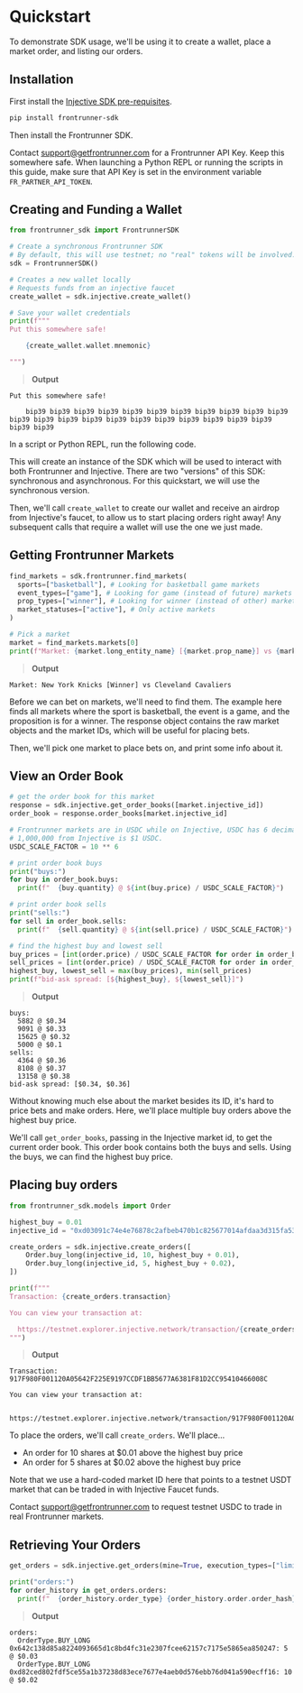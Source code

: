 # Quickstart

To demonstrate SDK usage, we'll be using it to create a wallet, place a market order, and listing our orders.

## Installation

First install the [Injective SDK pre-requisites][injective-sdk-prereqs].

[injective-sdk-prereqs]: https://github.com/InjectiveLabs/sdk-python#dependencies

```sh
pip install frontrunner-sdk
```

Then install the Frontrunner SDK.

Contact [support@getfrontrunner.com][support] for a Frontrunner API Key. Keep this somewhere safe. When launching a Python REPL or running the scripts in this guide, make sure that API Key is set in the environment variable `FR_PARTNER_API_TOKEN`.

[support]: mailto:support@getfrontrunner.com

## Creating and Funding a Wallet

```python
from frontrunner_sdk import FrontrunnerSDK

# Create a synchronous Frontrunner SDK
# By default, this will use testnet; no "real" tokens will be involved.
sdk = FrontrunnerSDK()

# Creates a new wallet locally
# Requests funds from an injective faucet
create_wallet = sdk.injective.create_wallet()

# Save your wallet credentials
print(f"""
Put this somewhere safe!

    {create_wallet.wallet.mnemonic}

""")
```

> **Output**

```text
Put this somewhere safe!

    bip39 bip39 bip39 bip39 bip39 bip39 bip39 bip39 bip39 bip39 bip39 bip39 bip39 bip39 bip39 bip39 bip39 bip39 bip39 bip39 bip39 bip39 bip39 bip39
```

In a script or Python REPL, run the following code.

This will create an instance of the SDK which will be used to interact with both Frontrunner and Injective. There are two "versions" of this SDK: synchronous and asynchronous. For this quickstart, we will use the synchronous version.

Then, we'll call `create_wallet` to create our wallet and receive an airdrop from Injective's faucet, to allow us to start placing orders right away! Any subsequent calls that require a wallet will use the one we just made.

## Getting Frontrunner Markets

```python
find_markets = sdk.frontrunner.find_markets(
  sports=["basketball"], # Looking for basketball game markets
  event_types=["game"], # Looking for game (instead of future) markets
  prop_types=["winner"], # Looking for winner (instead of other) markets
  market_statuses=["active"], # Only active markets
)

# Pick a market
market = find_markets.markets[0]
print(f"Market: {market.long_entity_name} [{market.prop_name}] vs {market.short_entity_name}")
```

> **Output**

```text
Market: New York Knicks [Winner] vs Cleveland Cavaliers
```

Before we can bet on markets, we'll need to find them. The example here finds all markets where the sport is basketball, the event is a game, and the proposition is for a winner. The response object contains the raw market objects and the market IDs, which will be useful for placing bets.

Then, we'll pick one market to place bets on, and print some info about it.

## View an Order Book

```python
# get the order book for this market
response = sdk.injective.get_order_books([market.injective_id])
order_book = response.order_books[market.injective_id]

# Frontrunner markets are in USDC while on Injective, USDC has 6 decimals.
# 1,000,000 from Injective is $1 USDC.
USDC_SCALE_FACTOR = 10 ** 6

# print order book buys
print("buys:")
for buy in order_book.buys:
  print(f"  {buy.quantity} @ ${int(buy.price) / USDC_SCALE_FACTOR}")

# print order book sells
print("sells:")
for sell in order_book.sells:
  print(f"  {sell.quantity} @ ${int(sell.price) / USDC_SCALE_FACTOR}")

# find the highest buy and lowest sell
buy_prices = [int(order.price) / USDC_SCALE_FACTOR for order in order_book.buys]
sell_prices = [int(order.price) / USDC_SCALE_FACTOR for order in order_book.sells]
highest_buy, lowest_sell = max(buy_prices), min(sell_prices)
print(f"bid-ask spread: [${highest_buy}, ${lowest_sell}]")
```

> **Output**

```text
buys:
  5882 @ $0.34
  9091 @ $0.33
  15625 @ $0.32
  5000 @ $0.1
sells:
  4364 @ $0.36
  8108 @ $0.37
  13158 @ $0.38
bid-ask spread: [$0.34, $0.36]
```

Without knowing much else about the market besides its ID, it's hard to price bets and make orders. Here, we'll place multiple buy orders above the highest buy price.

We'll call `get_order_books`, passing in the Injective market id, to get the current order book. This order book contains both the buys and sells. Using the buys, we can find the highest buy price.

## Placing buy orders

```python
from frontrunner_sdk.models import Order

highest_buy = 0.01
injective_id = "0xd03091c74e4e76878c2afbeb470b1c825677014afdaa3d315fa534884d2d90e1"

create_orders = sdk.injective.create_orders([
    Order.buy_long(injective_id, 10, highest_buy + 0.01),
    Order.buy_long(injective_id, 5, highest_buy + 0.02),
])

print(f"""
Transaction: {create_orders.transaction}

You can view your transaction at:

  https://testnet.explorer.injective.network/transaction/{create_orders.transaction}
""")
```

> **Output**

```text
Transaction: 917F980F001120A05642F225E9197CCDF1BB5677A6381F81D2CC95410466008C

You can view your transaction at:

  https://testnet.explorer.injective.network/transaction/917F980F001120A05642F225E9197CCDF1BB5677A6381F81D2CC95410466008C
```

To place the orders, we'll call `create_orders`. We'll place...

* An order for 10 shares at $0.01 above the highest buy price
* An order for 5 shares at $0.02 above the highest buy price

Note that we use a hard-coded market ID here that points to a testnet USDT market that can be traded in with Injective Faucet funds.

Contact [support@getfrontrunner.com][support] to request testnet USDC to trade in real Frontrunner markets.

## Retrieving Your Orders

```python
get_orders = sdk.injective.get_orders(mine=True, execution_types=["limit"])

print("orders:")
for order_history in get_orders.orders:
  print(f"  {order_history.order_type} {order_history.order.order_hash}: {order_history.order.quantity} @ ${int(order_history.order.price) / USDC_SCALE_FACTOR}")
```

> **Output**

```text
orders:
  OrderType.BUY_LONG 0x642c138d85a8224093665d1c8bd4fc31e2307fcee62157c7175e5865ea850247: 5 @ $0.03
  OrderType.BUY_LONG 0xd82ced802fdf5ce55a1b37238d83ece7677e4aeb0d576ebb76d041a590ecff16: 10 @ $0.02
```
